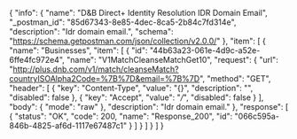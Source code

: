 {
  "info": {
    "name": "D&B Direct+ Identity Resolution IDR Domain Email",
    "_postman_id": "85d67343-8e85-4dec-8ca5-2b84c7fd314e",
    "description": "Idr domain email.",
    "schema": "https://schema.getpostman.com/json/collection/v2.0.0/"
  },
  "item": [
    {
      "name": "Businesses",
      "item": [
        {
          "id": "44b63a23-061e-4d9c-a52e-6ffe4fc972e4",
          "name": "V1MatchCleanseMatchGet10",
          "request": {
            "url": "http://plus.dnb.com/v1/match/cleanseMatch?countryISOAlpha2Code=%7B%7D&email=%7B%7D",
            "method": "GET",
            "header": [
              {
                "key": "Content-Type",
                "value": "{}",
                "description": "",
                "disabled": false
              },
              {
                "key": "Accept",
                "value": "*/*",
                "disabled": false
              }
            ],
            "body": {
              "mode": "raw"
            },
            "description": "Idr domain email."
          },
          "response": [
            {
              "status": "OK",
              "code": 200,
              "name": "Response_200",
              "id": "066c595a-846b-4825-af6d-1117e67487c1"
            }
          ]
        }
      ]
    }
  ]
}